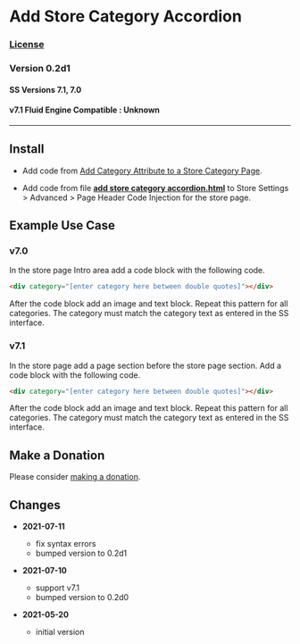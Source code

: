 # Add Store Category Accordion

### [License][99]

### Version 0.2d1

#### SS Versions 7.1, 7.0

#### v7.1 Fluid Engine Compatible : Unknown

---

## Install

* Add code from
  [Add Category Attribute to a Store Category Page](https://github.com/tomsWebConsulting/twcsl/tree/main/Add%20Category%20Attribute%20to%20a%20Store%20Category%20Page).
  
* Add code from file
  **[add store category accordion.html](add%20store%20category%20accordion.html#L1)**
  to Store Settings > Advanced > Page Header Code Injection for the store page.

## Example Use Case

### v7.0

​In the store page Intro area add a code block with the following code.

```html
<div category="[enter category here between double quotes]"></div>
```

After the code block add an image and text block. Repeat this pattern for all
categories. The category must match the category text as entered in the SS
interface.

### v7.1

​In the store page add a page section before the store page section. Add a code
block with the following code.

```html
<div category="[enter category here between double quotes]"></div>
```

After the code block add an image and text block. Repeat this pattern for all
categories. The category must match the category text as entered in the SS
interface.

## Make a Donation

Please consider
[making a donation](https://github.com/tomsWebConsulting/twcsl#make-a-donation).

## Changes

* **2021-07-11**

  * fix syntax errors
  * bumped version to 0.2d1
  
* **2021-07-10**

  * support v7.1
  * bumped version to 0.2d0
  
* **2021-05-20**

  * initial version

[99]: https://github.com/tomsWebConsulting/twcsl/blob/main/LICENSE.txt#L1
